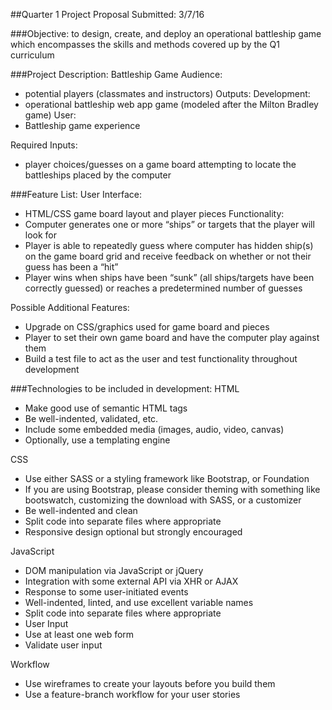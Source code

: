 ##Quarter 1 Project Proposal
Submitted: 3/7/16

###Objective:
to design, create, and deploy an operational battleship game which encompasses the skills and methods covered up by the Q1 curriculum

###Project Description: Battleship Game
Audience:
- potential players (classmates and instructors)
Outputs:
Development:
- operational battleship web app game (modeled after the Milton Bradley game)
User:
- Battleship game experience

Required Inputs:
- player choices/guesses on a game board attempting to locate the battleships placed by the computer

###Feature List:
User Interface:
- HTML/CSS game board layout and player pieces
Functionality:
- Computer generates one or more “ships” or targets that the player will look for
- Player is able to repeatedly guess where computer has hidden ship(s) on the game board grid and receive feedback on whether or not their guess has been a “hit”
- Player wins when ships have been “sunk” (all ships/targets have been correctly guessed) or reaches a predetermined number of guesses

Possible Additional Features:
- Upgrade on CSS/graphics used for game board and pieces
- Player to set their own game board and have the computer play against them
- Build a test file to act as the user and test functionality throughout development

###Technologies to be included in development:
HTML
- Make good use of semantic HTML tags
- Be well-indented, validated, etc.
-	Include some embedded media (images, audio, video, canvas)
-	Optionally, use a templating engine

CSS
-	Use either SASS or a styling framework like Bootstrap, or Foundation
-	If you are using Bootstrap, please consider theming with something like bootswatch, customizing the download with SASS, or a customizer
-	Be well-indented and clean
-	Split code into separate files where appropriate
-	Responsive design optional but strongly encouraged

JavaScript
-	DOM manipulation via JavaScript or jQuery
-	Integration with some external API via XHR or AJAX
-	Response to some user-initiated events
-	Well-indented, linted, and use excellent variable names
-	Split code into separate files where appropriate
-	User Input
-	Use at least one web form
-	Validate user input

Workflow
-	Use wireframes to create your layouts before you build them
-	Use a feature-branch workflow for your user stories
